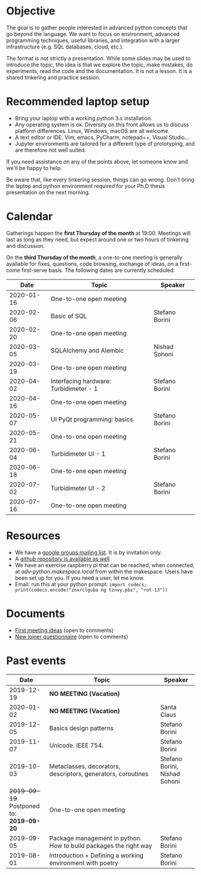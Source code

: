 # Objective

The goal is to gather people interested in advanced python concepts that go
beyond the language.  We want to focus on environment, advanced programming
techniques, useful libraries, and integration with a larger infrastructure
(e.g. SQL databases, cloud, etc.).

The format is not strictly a presentation. While some slides may be used to
introduce the topic, the idea is that we explore the topic, make mistakes, do
experiments, read the code and the documentation. It is not a lesson. It is a
shared tinkering and practice session.

# Recommended laptop setup

- Bring your laptop with a working python 3.x installation.
- Any operating system is ok. Diversity on this front allows us to 
  discuss platform differences. Linux, Windows, macOS are all welcome.
- A text editor or IDE. Vim, emacs, PyCharm, notepad++, Visual Studio...
- Jupyter environments are tailored for a different type of prototyping, and
  are therefore not well suited.

If you need assistance on any of the points above, let someone know and we'll be
happy to help.

Be aware that, like every tinkering session, things can go wrong. Don't bring
the laptop and python environment required for your Ph.D thesis presentation 
on the next morning.

# Calendar

Gatherings happen the **first Thursday of the month** at 19:00. Meetings will last
as long as they need, but expect around one or two hours of tinkering and
discussion.

On the **third Thursday of the month**, a one-to-one meeting is generally
available for fixes, questions, code browsing, exchange of ideas, on a
first-come first-serve basis. The following dates are currently scheduled:

| Date          | Topic                                                             | Speaker         |
| ------------- | ----------------------------------------------------------------- | --------------- |
| 2020-01-16    | One-to-one open meeting                                           |                 |
| 2020-02-06    | Basic of SQL                                                      | Stefano Borini  |
| 2020-02-20    | One-to-one open meeting                                           |                 |
| 2020-03-05    | SQLAlchemy and Alembic                                            | Nishad Sohoni   |
| 2020-03-19    | One-to-one open meeting                                           |                 |
| 2020-04-02    | Interfacing hardware: Turbidimeter - 1                            | Stefano Borini  |
| 2020-04-16    | One-to-one open meeting                                           |                 |
| 2020-05-07    | UI PyQt programming: basics                                       | Stefano Borini  |
| 2020-05-21    | One-to-one open meeting                                           |                 |
| 2020-06-04    | Turbidimeter UI - 1                                               | Stefano Borini  |
| 2020-06-18    | One-to-one open meeting                                           |                 |
| 2020-07-02    | Turbidimeter UI - 2                                               | Stefano Borini  |
| 2020-07-16    | One-to-one open meeting                                           |                 |

# Resources

- We have a [google groups mailing list](https://groups.google.com/forum/#!forum/makepython). It is by invitation only.
- A [github repository is available as well](https://github.com/makepython)
- We have an exercise raspberry pi that can be reached, when connected, at *adv-python.makespace.local* from within the makespace. Users have been set up for you. If you need a user, let me know.
- Email: run this at your python prompt: ``import codecs; print(codecs.encode("znxrclguba ng tznvy.pbz", "rot-13"))``

# Documents

- [First meeting ideas](https://docs.google.com/document/d/1BTSCBLgdd0ZDRIh2sWCWsHLe0adeXfWCzUeI5O-z9Ks/edit?usp=sharing) (open to comments)
- [New joiner questionnaire](https://docs.google.com/document/d/1PP4eCe_0JMMkOEexiezaRcccwhVsVY9DD7lTc2XFBws/edit?usp=sharing) (open to comments)

# Past events

| Date          | Topic                                                             | Speaker         |
| ------------- | ----------------------------------------------------------------- | --------------- |
| 2019-12-19    | **NO MEETING (Vacation)**                                         |                 |
| 2020-01-02    | **NO MEETING (Vacation)**                                         | Santa Claus     |
| 2019-12-05    | Basics design patterns                                            | Stefano Borini  |
| 2019-11-07    | Unicode. IEEE 754.                                                | Stefano Borini  |
| 2019-10-03    | Metaclasses, decorators, descriptors, generators, coroutines      | Stefano Borini,<br/>Nishad Sohoni |
| ~~2019-09-19~~ <br/> Postponed to: <br/> **2019-09-20** | One-to-one open meeting                       |                 |
| 2019-09-05    | Package management in python. How to build packages the right way | Stefano Borini  |
| 2019-08-01    | Introduction + Defining a working environment with poetry         | Stefano Borini  |
